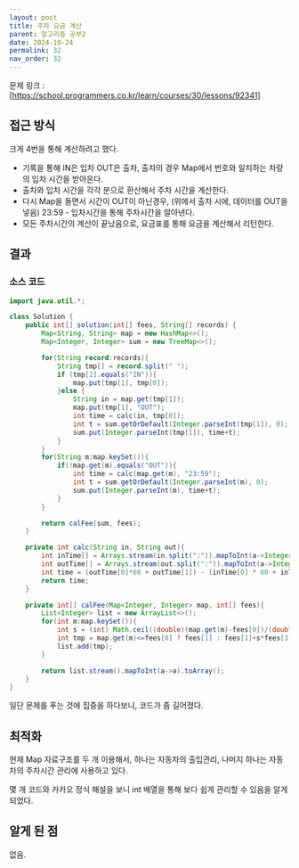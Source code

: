 ```yaml
---
layout: post
title: 주차 요금 계산
parent: 알고리즘 공부2
date: 2024-10-24
permalink: 32
nav_order: 32
---
```


문제 링크 : [https://school.programmers.co.kr/learn/courses/30/lessons/92341]

## 접근 방식

크게 4번을 통해 계산하려고 했다.

- 기록을 통해 IN은 입차 OUT은 출차, 출차의 경우 Map에서 번호와 일치하는 차량의 입차 시간을 받아온다.
- 출차와 입차 시간을 각각 분으로 환산해서 주차 시간을 계산한다.
- 다시 Map을 돌면서 시간이 OUT이 아닌경우, (위에서 출차 시에, 데이터를 OUT을 넣음) 23:59 - 입차시간을 통해 주차시간을 알아낸다.
- 모든 주차시간의 계산이 끝났음으로, 요금표를 통해 요금을 계산해서 리턴한다.

## 결과

### 소스 코드

```java
import java.util.*;

class Solution {
    public int[] solution(int[] fees, String[] records) {
        Map<String, String> map = new HashMap<>();
        Map<Integer, Integer> sum = new TreeMap<>();

        for(String record:records){
            String tmp[] = record.split(" ");
            if (tmp[2].equals("IN")){
                map.put(tmp[1], tmp[0]);
            }else {
                String in = map.get(tmp[1]);
                map.put(tmp[1], "OUT");
                int time = calc(in, tmp[0]);
                int t = sum.getOrDefault(Integer.parseInt(tmp[1]), 0);
                sum.put(Integer.parseInt(tmp[1]), time+t);
            }
        }
        for(String m:map.keySet()){
            if(!map.get(m).equals("OUT")){
                int time = calc(map.get(m), "23:59");
                int t = sum.getOrDefault(Integer.parseInt(m), 0);
                sum.put(Integer.parseInt(m), time+t);
            }
        }

        return calFee(sum, fees);
    }

    private int calc(String in, String out){
        int inTime[] = Arrays.stream(in.split(":")).mapToInt(a->Integer.parseInt(a)).toArray();
        int outTime[] = Arrays.stream(out.split(":")).mapToInt(a->Integer.parseInt(a)).toArray();
        int time = (outTime[0]*60 + outTime[1]) - (inTime[0] * 60 + inTime[1]);
        return time;
    }

    private int[] calFee(Map<Integer, Integer> map, int[] fees){
        List<Integer> list = new ArrayList<>();
        for(int m:map.keySet()){
            int s = (int) Math.ceil((double)(map.get(m)-fees[0])/(double)fees[2]);
            int tmp = map.get(m)<=fees[0] ? fees[1] : fees[1]+s*fees[3];
            list.add(tmp);
        }

        return list.stream().mapToInt(a->a).toArray();
    }
}
```

일단 문제를 푸는 것에 집중을 하다보니, 코드가 좀 길어졌다.

## 최적화

현재 Map 자료구조를 두 개 이용해서, 하나는 자동차의 출입관리, 나머지 하나는 자동차의 주차시간 관리에 사용하고 있다.

몇 개 코드와 카카오 정식 해설을 보니 int 배열을 통해 보다 쉽게 관리할 수 있음을 알게 되었다.

## 알게 된 점

없음.

[https://school.programmers.co.kr/learn/courses/30/lessons/92341]: https://school.programmers.co.kr/learn/courses/30/lessons/92341
